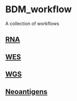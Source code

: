# BDM_workflow
A collection of workflows 

## [RNA](https://github.com/si-medbif/BDM_workflow/tree/master/RNA)

## [WES](https://github.com/si-medbif/BDM_workflow/tree/master/WES)

## [WGS](https://github.com/si-medbif/BDM_workflow/tree/master/WGS)

## [Neoantigens](https://github.com/si-medbif/BDM_workflow/tree/master/Neoantigens)
